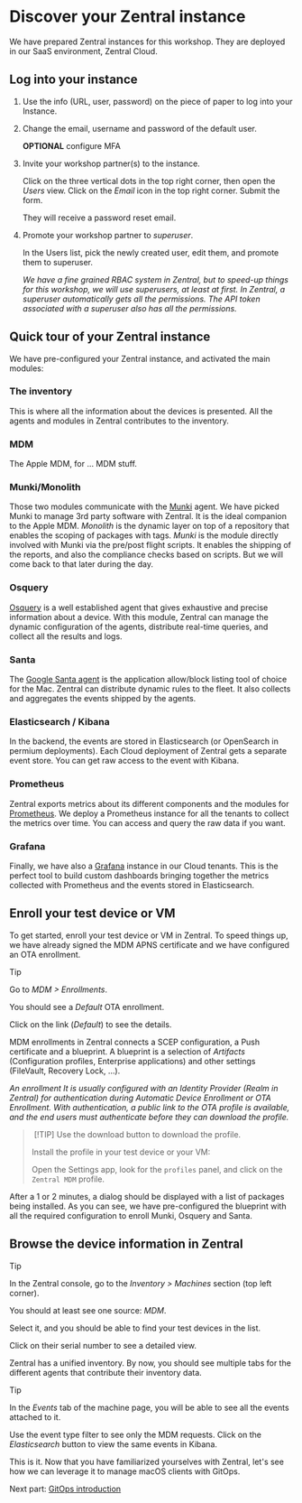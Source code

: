 # Discover your Zentral instance

We have prepared Zentral instances for this workshop. They are deployed in our SaaS environment, Zentral Cloud.

## Log into your instance

1. Use the info (URL, user, password) on the piece of paper to log into your Instance.

2. Change the email, username and password of the default user.
    
    **OPTIONAL** configure MFA

3. Invite your workshop partner(s) to the instance.
    
    Click on the three vertical dots in the top right corner, then open the _Users_ view. Click on the _Email_ icon in the top right corner. Submit the form.

    They will receive a password reset email.

4. Promote your workshop partner to _superuser_.

    In the Users list, pick the newly created user, edit them, and promote them to superuser.

    _We have a fine grained RBAC system in Zentral, but to speed-up things for this workshop, we will use superusers, at least at first. In Zentral, a superuser automatically gets all the permissions. The API token associated with a superuser also has all the permissions._

## Quick tour of your Zentral instance

We have pre-configured your Zentral instance, and activated the main modules:

### The inventory

This is where all the information about the devices is presented. All the agents and modules in Zentral contributes to the inventory.

### MDM

The Apple MDM, for … MDM stuff.

### Munki/Monolith

Those two modules communicate with the [Munki](https://github.com/munki/munki) agent. We have picked Munki to manage 3rd party software with Zentral. It is  the ideal companion to the Apple MDM. _Monolith_ is the dynamic layer on top of a repository that enables the scoping of packages with tags. _Munki_ is the module directly involved with Munki via the pre/post flight scripts. It enables the shipping of the reports, and also the compliance checks based on scripts. But we will come back to that later during the day.

### Osquery

[Osquery](https://osquery.io/) is a well established agent that gives exhaustive and precise information about a device. With this module, Zentral can manage the dynamic configuration of the agents, distribute real-time queries, and collect all the results and logs.

### Santa

The [Google Santa agent](https://santa.dev/) is the application allow/block listing tool of choice for the Mac. Zentral can distribute dynamic rules to the fleet. It also collects and aggregates the events shipped by the agents.

### Elasticsearch / Kibana

In the backend, the events are stored in Elasticsearch (or OpenSearch in permium deployments). Each Cloud deployment of Zentral gets a separate event store. You can get raw access to the event with Kibana.

### Prometheus

Zentral exports metrics about its different components and the modules for [Prometheus](https://prometheus.io/). We deploy a Prometheus instance for all the tenants to collect the metrics over time. You can access and query the raw data if you want.

### Grafana

Finally, we have also a [Grafana](https://grafana.com/) instance in our Cloud tenants. This is the perfect tool to build custom dashboards bringing together the metrics collected with Prometheus and the events stored in Elasticsearch.

## Enroll your test device or VM

To get started, enroll your test device or VM in Zentral. To speed things up, we have already signed the MDM APNS certificate and we have configured an OTA enrollment.

> [!TIP]
> Go to _MDM > Enrollments_.
> 
> You should see a _Default_ OTA enrollment.
> 
> Click on the link (_Default_) to see the details.

MDM enrollments in Zentral connects a SCEP configuration, a Push certificate and a blueprint. A blueprint is a selection of _Artifacts_ (Configuration profiles, Enterprise applications) and other settings (FileVault, Recovery Lock, …).

_An enrollment It is usually configured with an Identity Provider (Realm in Zentral) for authentication during Automatic Device Enrollment or OTA Enrollment. With authentication, a public link to the OTA profile is available, and the end users must authenticate before they can download the profile._

> [!TIP]
> Use the download button to download the profile.
> 
> Install the profile in your test device or your VM:
> 
> Open the Settings app, look for the `profiles` panel, and click on the `Zentral MDM` profile.

After a 1 or 2 minutes, a dialog should be displayed with a list of packages being installed. As you can see, we have pre-configured the blueprint with all the required configuration to enroll Munki, Osquery and Santa.

## Browse the device information in Zentral

> [!TIP]
> In the Zentral console, go to the _Inventory > Machines_ section (top left corner).
>
> You should at least see one source: _MDM_.
>
> Select it, and you should be able to find your test devices in the list.
> 
> Click on their serial number to see a detailed view.

Zentral has a unified inventory. By now, you should see multiple tabs for the different agents that contribute their inventory data.

> [!TIP]
> In the _Events_ tab of the machine page, you will be able to see all the events attached to it.
>
> Use the event type filter to see only the MDM requests.
> Click on the _Elasticsearch_ button to view the same events in Kibana.

This is it. Now that you have familiarized yourselves with Zentral, let's see how we can leverage it to manage macOS clients with GitOps.

Next part: [GitOps introduction](./2_gitops_intro.md)
